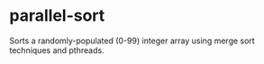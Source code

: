 # parallel-sort

Sorts a randomly-populated (0-99) integer array using merge sort techniques and pthreads.
